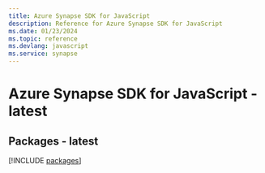 ```yaml
---
title: Azure Synapse SDK for JavaScript
description: Reference for Azure Synapse SDK for JavaScript
ms.date: 01/23/2024
ms.topic: reference
ms.devlang: javascript
ms.service: synapse
---
```

# Azure Synapse SDK for JavaScript - latest
## Packages - latest
[!INCLUDE [packages](synapse-index.md)]